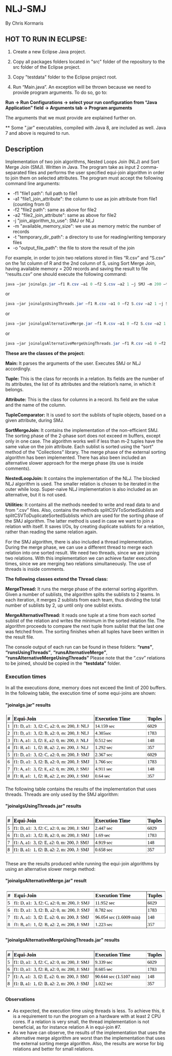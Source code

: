 # NLJ-SMJ

By Chris Kormaris


## HOT TO RUN IN ECLIPSE:

1) Create a new Eclipse Java project.

2) Copy all packages folders located in "src" folder of the repository to the src folder of the Eclipse project.

3) Copy "testdata" folder to the Eclipse project root.

4) Run “Main.java”. An exception will be thrown because we need to provide program arguments. To do so, go to:

**Run → Run Configurations → select your run configuration from “Java Application” field → Arguments tab → Program arguments**

The arguments that we must provide are explained further on.


** Some ".jar" executables, compiled with Java 8, are included as well. Java 7 and above is required to run.


## Description

Implementation of two join algorithms, Nested Loops Join (NLJ) and Sort Merge Join (SMJ). Written in Java. The program take as input 2 comma-separated files and performs the user specified equi-join algorithm in order to join them on selected attributes.
The program must accept the following command line arguments:

<ul>
<li>-f1 "file1 path": full path to file1</li>
<li>-a1 "file1_join_attribute": the column to use as join attribute from file1 (counting from 0)</li>
<li>-f2 "file2 path": same as above for file2</li>
<li>-a2 "file2_join_attribute": same as above for file2</li>
<li>-j "join_algorithm_to_use": SMJ or NLJ</li>
<li>-m "available_memory_size": we use as memory metric the number of records</li>
<li>-t "temporary_dir_path": a directory to use for reading/writing temporary files</li>
<li>-o "output_file_path": the file to store the result of the join</li>
</ul>

For example, in order to join two relations stored in files “R.csv” and “S.csv” on the 1st column of R and the 2nd column of S, using Sort Merge Join, having available memory = 200 records and saving the result to file “results.csv” one should execute the following command:

```java
java –jar joinalgs.jar –f1 R.csv –a1 0 –f2 S.csv –a2 1 –j SMJ –m 200 –t tmp –o results.csv
```
or
```java
java –jar joinalgsUsingThreads.jar –f1 R.csv –a1 0 –f2 S.csv –a2 1 –j SMJ –m 200 –t tmp –o results.csv
```
or
```java
java –jar joinalgsAlternativeMerge.jar –f1 R.csv –a1 0 –f2 S.csv –a2 1 –j SMJ –m 200 –t tmp –o results.csv
```
or
```java
java –jar joinalgsAlternativeMergeUsingThreads.jar –f1 R.csv –a1 0 –f2 S.csv –a2 1 –j SMJ –m 200 –t tmp –o results.csv
```


**These are the classes of the project:**

**Main:** It parses the arguments of the user. Executes SMJ or NLJ accordingly.

**Tuple:** This is the class for records in a relation. Its fields are the number of its attributes, the list of its attributes and the relation’s name, in which it belongs.

**Attribute:** This is the class for columns in a record. Its field are the value and the name of the column.

**TupleComparator:** It is used to sort the sublists of tuple objects, based on a given attribute, during SMJ.

**SortMergeJoin:**  It contains the implementation of the non-efficient SMJ. The sorting phase of the 2-phase sort does not exceed m buffers, except only in one case. The algorithm works well if less than m-2 tuples have the same value on the join attribute.  Each sublist is sorted using the “sort” method of the “Collections” library. The merge phase of the external sorting algorithm has been implemented. There has also been included an alternative slower approach for the merge phase (its use is inside comments).

**NestedLoopJoin:** It contains the implementation of the NLJ. The blocked NLJ algorithm is used. The smaller relation is chosen to be iterated in the outer while loop. Super-naive NLJ implementation is also included as an alternative, but it is not used.

**Utilities:** It contains all the methods needed to write and read data to and from “.csv” files. Also, contains the methods splitCSVToSortedSublists and splitCSVToDuplicateSortedSublists which are used for the sorting phase of the SMJ algorithm. The latter method is used in case we want to join a relation with itself. It saves I/Os, by creating duplicate sublists for a relation, rather than reading the same relation again.


For the SMJ algorithm, there is also included a thread implementation. During the merge phase, we can use a different thread to merge each relation into one sorted result. We need two threads, since we are joining two relations. With this implementation we can achieve faster execution times, since we are merging two relations simultaneously. The use of threads is inside comments.

**The following classes extend the Thread class:**

**MergeThread:** It runs the merge phase of the external sorting algorithm. Given a number of sublists, the algorithm splits the sublists to 2 teams. In each iteration, it merges 2 sublists from each team, thus dividing the total number of sublists by 2, up until only one sublist exists.

**MergeAlternativeThread:** It reads one tuple at a time from each sorted sublist of the relation and writes the minimum in the sorted relation file. The algorithm proceeds to compare the next tuple from sublist that the last one was fetched from. The sorting finishes when all tuples have been written in the result file.


The console output of each run can be found in these folders:
**“runs”**, **“runsUsingThreads”**, **“runsAlternativeMerge”**,
**“runsAlternativeMergeUsingThreads”**
Please note that the “.csv” relations to be joined, should be copied in the **“testdata”** folder.


### Execution times

In all the executions done, memory does not exceed the limit of 200 buffers. In the following table, the execution time of some equi-joins are shown:

#### "joinalgs.jar" results
![joinalgs.jar](/resultTimes/joinalgs.jar_results.png)

The following table contains the results of the implementation that uses threads. Threads are only used by the SMJ algorithm:

#### "joinalgsUsingThreads.jar" results
![joinalgsUsingThreads.jar](/resultTimes/joinalgsUsingThreads.jar_results.png)

These are the results produced while running the equi-join algorithms by using an alternative slower merge method:

#### "joinalgsAlternativeMerge.jar" result
![joinalgsAlternativeMerge.jar](/resultTimes/joinalgsAlternativeMerge.jar_results.png)

#### "joinalgsAlternativeMergeUsingThreads.jar" results
![joinalgsAlternativeMergeUsingThreads.jar](/resultTimes/joinalgsAlternativeMergeUsingThreads.jar_results.png)


#### Observations

<ul>
<li>As expected, the execution time using threads is less. To achieve this, it is a requirement to run the program on a hardware with at least 2 CPU cores. If a relation is very small, the thread implementation is not beneficial, as for instance relation A in equi-join #7.</li>
<li>As we have can observe, the results of the implementation that uses the alternative merge algorithm are worst than the implementation that uses the external sorting merge algorithm. Also, the results are worse for big relations and better for small relations.</li>
</ul>

